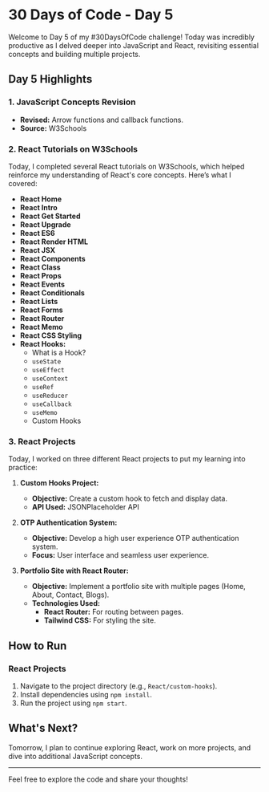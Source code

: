 # 30 Days of Code - Day 5

Welcome to Day 5 of my #30DaysOfCode challenge! Today was incredibly productive as I delved deeper into JavaScript and React, revisiting essential concepts and building multiple projects.

## Day 5 Highlights

### 1. JavaScript Concepts Revision
- **Revised:** Arrow functions and callback functions.
- **Source:** W3Schools

### 2. React Tutorials on W3Schools
Today, I completed several React tutorials on W3Schools, which helped reinforce my understanding of React's core concepts. Here’s what I covered:
- **React Home**
- **React Intro**
- **React Get Started**
- **React Upgrade**
- **React ES6**
- **React Render HTML**
- **React JSX**
- **React Components**
- **React Class**
- **React Props**
- **React Events**
- **React Conditionals**
- **React Lists**
- **React Forms**
- **React Router**
- **React Memo**
- **React CSS Styling**
- **React Hooks:**
  - What is a Hook?
  - `useState`
  - `useEffect`
  - `useContext`
  - `useRef`
  - `useReducer`
  - `useCallback`
  - `useMemo`
  - Custom Hooks

### 3. React Projects
Today, I worked on three different React projects to put my learning into practice:

1. **Custom Hooks Project:**
   - **Objective:** Create a custom hook to fetch and display data.
   - **API Used:** JSONPlaceholder API

2. **OTP Authentication System:**
   - **Objective:** Develop a high user experience OTP authentication system.
   - **Focus:** User interface and seamless user experience.

3. **Portfolio Site with React Router:**
   - **Objective:** Implement a portfolio site with multiple pages (Home, About, Contact, Blogs).
   - **Technologies Used:**
     - **React Router:** For routing between pages.
     - **Tailwind CSS:** For styling the site.


## How to Run

### React Projects
1. Navigate to the project directory (e.g., `React/custom-hooks`).
2. Install dependencies using `npm install`.
3. Run the project using `npm start`.

## What's Next?
Tomorrow, I plan to continue exploring React, work on more projects, and dive into additional JavaScript concepts.

---

Feel free to explore the code and share your thoughts!
